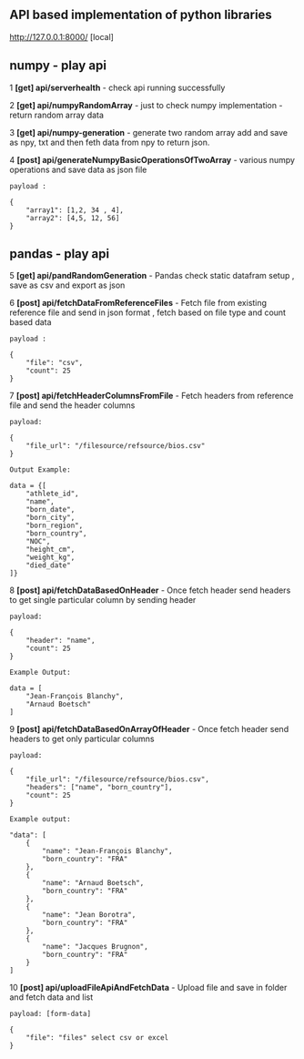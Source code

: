 ## API based implementation of python libraries

http://127.0.0.1:8000/ [local]

## numpy - play api 

1 __[get] api/serverhealth__ - check api running successfully

2 __[get] api/numpyRandomArray__ - just to check numpy implementation - return random array data

3 __[get] api/numpy-generation__ - generate two random array add and save as npy, txt and then feth data from npy to return json.

4 __[post] api/generateNumpyBasicOperationsOfTwoArray__ - various numpy operations and save data as json file 


    payload :

    {
        "array1": [1,2, 34 , 4],
        "array2": [4,5, 12, 56]
    }

## pandas - play api

5 __[get] api/pandRandomGeneration__ - Pandas check static datafram setup , save as csv and export as json

6 __[post] api/fetchDataFromReferenceFiles__ - Fetch file from existing reference file and send in json format , fetch based on file type and count based data

    payload :

    {
        "file": "csv",
        "count": 25
    }

7 __[post] api/fetchHeaderColumnsFromFile__ - Fetch headers from reference file and send the header columns

    payload:

    {
        "file_url": "/filesource/refsource/bios.csv"
    }

    Output Example:

    data = {[
        "athlete_id",
        "name",
        "born_date",
        "born_city",
        "born_region",
        "born_country",
        "NOC",
        "height_cm",
        "weight_kg",
        "died_date"
    ]}


8 __[post] api/fetchDataBasedOnHeader__ - Once fetch header send headers to get single particular column by sending header

    payload:

    {
        "header": "name",
        "count": 25
    }

    Example Output:

    data = [
        "Jean-François Blanchy",
        "Arnaud Boetsch"
    ]

9 __[post] api/fetchDataBasedOnArrayOfHeader__ - Once fetch header send headers to get only particular columns

    payload:

    {
        "file_url": "/filesource/refsource/bios.csv",
        "headers": ["name", "born_country"],
        "count": 25
    }

    Example output:

    "data": [
        {
            "name": "Jean-François Blanchy",
            "born_country": "FRA"
        },
        {
            "name": "Arnaud Boetsch",
            "born_country": "FRA"
        },
        {
            "name": "Jean Borotra",
            "born_country": "FRA"
        },
        {
            "name": "Jacques Brugnon",
            "born_country": "FRA"
        }
    ]

10 __[post] api/uploadFileApiAndFetchData__ - Upload file and save in folder and fetch data and list


    payload: [form-data]

    {
        "file": "files" select csv or excel
    }